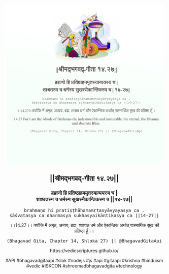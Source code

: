 <img src="../../asset/BG_14_27.png"/>
<center><h2>||श्रीमद्‍भगवद्‍-गीता १४.२७||</h2>
<h3>ब्रह्मणो हि प्रतिष्ठाहममृतस्याव्ययस्य च |<br/>शाश्वतस्य च धर्मस्य सुखस्यैकान्तिकस्य च ||१४-२७||</h3>
<pre>brahmaṇo hi pratiṣṭhāhamamṛtasyāvyayasya ca .<br/>śāśvatasya ca dharmasya sukhasyaikāntikasya ca ||14-27||</pre>
<p>।।14.27।। क्योंकि मैं अमृत, अव्यय, ब्रह्म, शाश्वत धर्म और ऐकान्तिक अर्थात् पारमार्थिक सुख की प्रतिष्ठा हूँ।।</p>
<pre>(Bhagavad Gita, Chapter 14, Shloka 27) || @BhagavadGitaApi</pre><p>https://vedicscriptures.github.io/</p><p>#API #bhagavadgitaapi #slok #nodejs #js #api #gitaapi #krishna #hinduism #vedic #ISKCON #shreemadbhagavadgita #technology</p></center>